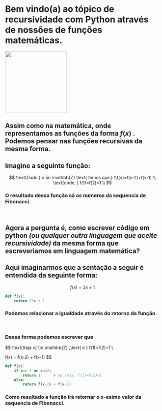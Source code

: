 # Bem vindo(a) ao tópico de recursividade com Python através de nossões de funções matemáticas. 


<img src=https://cdn.pixabay.com/photo/2019/04/14/10/27/book-4126483_960_720.jpg  height='200rem'>


## Assim como na matemática, onde representamos as funções da forma $f(x)$ . Podemos pensar nas funções recursivas da mesma forma.

## Imagine a seguinte função:
$$ \text{Dado } x \in \mathbb{Z} \text{ temos que:}
\\f(x)=f(x-2)+f(x-1) \\ \text{onde, }  f(1)=f(2)=1 \\
$$

### O resultado dessa função sã os numeros da sequencia de Fibonacci.
<br/>

## Agora a pergunta é, como escrever código em python *(ou qualquer outra linguagem que aceite recursividade)* da mesma forma que escreveriamos em linguagem matemática?

## Aqui imaginarmos que a sentação a seguir é entendida da seguinte forma:
$$ f(x) = 2x+1 $$ 
```python
def f(x):
    return 2*x + 1
```
### Podemos relacionar a igualdade através do retorno da função.

<br/>

### Dessa forma podemos escrever que


$$ \text{Seja x} \in \mathbb{Z} ,\text{ e } f(1)=f(2)=1 \\

f(x) = f(x-2) + f(x-1) $$



```python
def f(x):
    if x== 1 or x==2:
        return 1      # ou seja, f(1)=f(2)=1
    else:
        return f(x-2) + f(x-1)
```
### Como resultado a função irá retornar o x-esimo valor da sequencia de Fibonacci.
